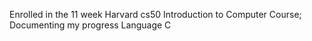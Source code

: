 Enrolled in the 11 week Harvard cs50 Introduction to Computer Course;
	Documenting my progress
	Language C
